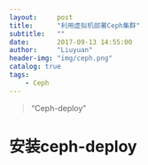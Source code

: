 ```yaml
---
layout:     post
title:      "利用虚拟机部署Ceph集群"
subtitle:   ""
date:       2017-09-13 14:55:00
author:     "Liuyuan"
header-img: "img/ceph.png"
catalog: true
tags:
    - Ceph
---
```


> “Ceph-deploy”

# 安装ceph-deploy


